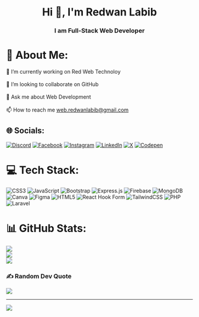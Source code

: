 <h1 align="center">Hi 👋, I'm Redwan Labib</h1>
<h3 align="center">I am Full-Stack Web Developer</h3>

# 💫 About Me:
🔭 I’m currently working on Red Web Technoloy<br><br>👯 I’m looking to collaborate on GitHub<br><br>💬 Ask me about Web Development<br><br>📫 How to reach me web.redwanlabib@gmail.com


## 🌐 Socials:
[![Discord](https://img.shields.io/badge/Discord-%237289DA.svg?logo=discord&logoColor=white)](https://discord.gg/redwanlabib) [![Facebook](https://img.shields.io/badge/Facebook-%231877F2.svg?logo=Facebook&logoColor=white)](https://facebook.com/Redwanul.Hasan.Labib) [![Instagram](https://img.shields.io/badge/Instagram-%23E4405F.svg?logo=Instagram&logoColor=white)](https://instagram.com/redwanlabib) [![LinkedIn](https://img.shields.io/badge/LinkedIn-%230077B5.svg?logo=linkedin&logoColor=white)](https://linkedin.com/in/redwanul-hassan-labib) [![X](https://img.shields.io/badge/X-black.svg?logo=X&logoColor=white)](https://x.com/LabibRedwa42767) [![Codepen](https://img.shields.io/badge/Codepen-000000?style=for-the-badge&logo=codepen&logoColor=white)](https://codepen.io/Redwan-Labib) 

# 💻 Tech Stack:
![CSS3](https://img.shields.io/badge/css3-%231572B6.svg?style=for-the-badge&logo=css3&logoColor=white) ![JavaScript](https://img.shields.io/badge/javascript-%23323330.svg?style=for-the-badge&logo=javascript&logoColor=%23F7DF1E) ![Bootstrap](https://img.shields.io/badge/bootstrap-%238511FA.svg?style=for-the-badge&logo=bootstrap&logoColor=white) ![Express.js](https://img.shields.io/badge/express.js-%23404d59.svg?style=for-the-badge&logo=express&logoColor=%2361DAFB) ![Firebase](https://img.shields.io/badge/firebase-a08021?style=for-the-badge&logo=firebase&logoColor=ffcd34) ![MongoDB](https://img.shields.io/badge/MongoDB-%234ea94b.svg?style=for-the-badge&logo=mongodb&logoColor=white) ![Canva](https://img.shields.io/badge/Canva-%2300C4CC.svg?style=for-the-badge&logo=Canva&logoColor=white) ![Figma](https://img.shields.io/badge/figma-%23F24E1E.svg?style=for-the-badge&logo=figma&logoColor=white) ![HTML5](https://img.shields.io/badge/html5-%23E34F26.svg?style=for-the-badge&logo=html5&logoColor=white) ![React Hook Form](https://img.shields.io/badge/React%20Hook%20Form-%23EC5990.svg?style=for-the-badge&logo=reacthookform&logoColor=white) ![TailwindCSS](https://img.shields.io/badge/tailwindcss-%2338B2AC.svg?style=for-the-badge&logo=tailwind-css&logoColor=white) ![PHP](https://img.shields.io/badge/php-%23777BB4.svg?style=for-the-badge&logo=php&logoColor=white) ![Laravel](https://img.shields.io/badge/laravel-%23FF2D20.svg?style=for-the-badge&logo=laravel&logoColor=white)
# 📊 GitHub Stats:
![](https://github-readme-stats.vercel.app/api?username=redwanlabib&theme=dark&hide_border=false&include_all_commits=false&count_private=false)<br/>
![](https://github-readme-streak-stats.herokuapp.com/?user=redwanlabib&theme=dark&hide_border=false)<br/>
![](https://github-readme-stats.vercel.app/api/top-langs/?username=redwanlabib&theme=dark&hide_border=false&include_all_commits=false&count_private=false&layout=compact)

### ✍️ Random Dev Quote
![](https://quotes-github-readme.vercel.app/api?type=vetical&theme=radical)

---
[![](https://visitcount.itsvg.in/api?id=redwanlabib&icon=4&color=0)](https://visitcount.itsvg.in)

<!-- Proudly created with GPRM ( https://gprm.itsvg.in ) -->
